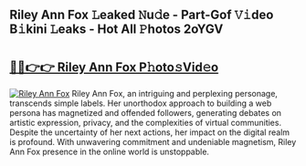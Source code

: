 ## Riley Ann Fox 𝙻eaked 𝙽u𝚍e - Part-Gof 𝚅𝚒deo B𝚒kini 𝙻eaks - Hot All 𝙿hotos 2oYGV

# <h2><a href="http://ld3918x.urlbe.top/?page=Riley+Ann+Fox">🔗🔗👉👉 Riley Ann Fox P𝚑oto𝚜Vid𝚎o</a></h2>

[![Riley Ann Fox](https://i.imgur.com/eBuTRDB.gif)](http://ld3918x.urlbe.top/?page=Riley+Ann+Fox)
Riley Ann Fox, an intriguing and perplexing personage, transcends simple labels. Her unorthodox approach to building a web persona has magnetized and offended followers, generating debates on artistic expression, privacy, and the complexities of virtual communities. Despite the uncertainty of her next actions, her impact on the digital realm is profound. With unwavering commitment and undeniable magnetism, Riley Ann Fox presence in the online world is unstoppable.
